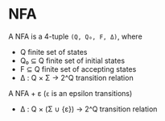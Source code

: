 # NFA

A NFA is a 4-tuple `(Q, Q₀, F, Δ)`, where
- Q       finite set of states
- Q₀ ⊆ Q  finite set of initial states
- F ⊆ Q   finite set of accepting states
- Δ : Q × Σ → 2^Q  transition relation

A NFA + ε (`ε` is an epsilon transitions)
- Δ : Q × (Σ ∪ {ε}) → 2^Q  transition relation
